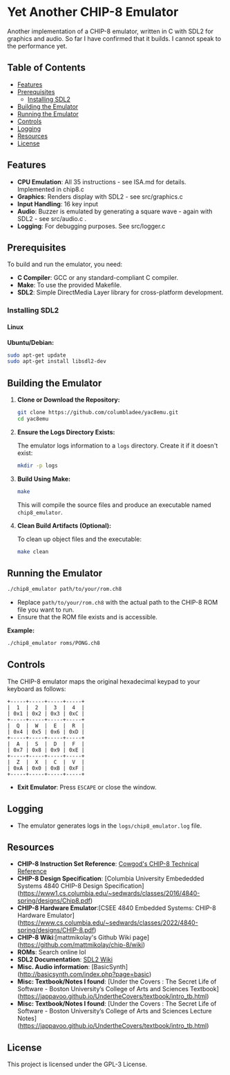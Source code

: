 # Yet Another CHIP-8 Emulator

Another implementation of a CHIP-8 emulator, written in C with SDL2 for graphics and audio. So far I have confirmed that it builds.
I cannot speak to the performance yet.

## Table of Contents

- [Features](#features)
- [Prerequisites](#prerequisites)
  - [Installing SDL2](#installing-sdl2)
- [Building the Emulator](#building-the-emulator)
- [Running the Emulator](#running-the-emulator)
- [Controls](#controls)
- [Logging](#logging)
- [Resources](#resources)
- [License](#license)

## Features

- **CPU Emulation**: All 35 instructions - see ISA.md for details. Implemented in chip8.c
- **Graphics**: Renders display with SDL2 - see src/graphics.c 
- **Input Handling**: 16 key input 
- **Audio**: Buzzer is emulated by generating a square wave - again with SDL2 - see src/audio.c .
- **Logging**: For debugging purposes. See src/logger.c

## Prerequisites

To build and run the emulator, you need:

- **C Compiler**: GCC or any standard-compliant C compiler.
- **Make**: To use the provided Makefile.
- **SDL2**: Simple DirectMedia Layer library for cross-platform development.

### Installing SDL2

#### Linux

**Ubuntu/Debian:**

```bash
sudo apt-get update
sudo apt-get install libsdl2-dev
```

## Building the Emulator

1. **Clone or Download the Repository:**

    ```bash
    git clone https://github.com/columbladee/yac8emu.git
    cd yac8emu
    ```

2. **Ensure the Logs Directory Exists:**

    The emulator logs information to a `logs` directory. Create it if it doesn't exist:

    ```bash
    mkdir -p logs
    ```

3. **Build Using Make:**

    ```bash
    make
    ```

    This will compile the source files and produce an executable named `chip8_emulator`.

4. **Clean Build Artifacts (Optional):**

    To clean up object files and the executable:

    ```bash
    make clean
    ```

## Running the Emulator

```bash
./chip8_emulator path/to/your/rom.ch8
```

- Replace `path/to/your/rom.ch8` with the actual path to the CHIP-8 ROM file you want to run.
- Ensure that the ROM file exists and is accessible.

**Example:**

```bash
./chip8_emulator roms/PONG.ch8
```

## Controls

The CHIP-8 emulator maps the original hexadecimal keypad to your keyboard as follows:

```
+-----+-----+-----+-----+
|  1  |  2  |  3  |  4  |       
| 0x1 | 0x2 | 0x3 | 0xC |       
+-----+-----+-----+-----+      
|  Q  |  W  |  E  |  R  |       
| 0x4 | 0x5 | 0x6 | 0xD |   
+-----+-----+-----+-----+  
|  A  |  S  |  D  |  F  |      
| 0x7 | 0x8 | 0x9 | 0xE |       
+-----+-----+-----+-----+      
|  Z  |  X  |  C  |  V  |    
| 0xA | 0x0 | 0xB | 0xF |       
+-----+-----+-----+-----+        
```

- **Exit Emulator**: Press `ESCAPE` or close the window.

## Logging

- The emulator generates logs in the `logs/chip8_emulator.log` file.

## Resources

- **CHIP-8 Instruction Set Reference**: [Cowgod's CHIP-8 Technical Reference](http://devernay.free.fr/hacks/chip8/C8TECH10.HTM)
- **CHIP-8 Design Specification**: [Columbia University Embededded Systems 4840 CHIP-8 Design Specification] (https://www1.cs.columbia.edu/~sedwards/classes/2016/4840-spring/designs/Chip8.pdf)
- **CHIP-8 Hardware Emulator**:[CSEE 4840 Embedded Systems: CHIP-8 Hardware Emulator] (https://www.cs.columbia.edu/~sedwards/classes/2022/4840-spring/designs/CHIP-8.pdf)
- **CHIP-8 Wiki**:[mattmikolay's Github Wiki page] (https://github.com/mattmikolay/chip-8/wiki)
- **ROMs**: Search online lol
- **SDL2 Documentation**: [SDL2 Wiki](https://wiki.libsdl.org/SDL2)
- **Misc. Audio information**: [BasicSynth] (http://basicsynth.com/index.php?page=basic) 
- **Misc: Textbook/Notes I found**: [Under the Covers : The Secret Life of Software - Boston University’s College of Arts and Sciences Textbook] (https://jappavoo.github.io/UndertheCovers/textbook/intro_tb.html)
- **Misc: Textbook/Notes I found**: [Under the Covers : The Secret Life of Software - Boston University’s College of Arts and Sciences Lecture Notes] (https://jappavoo.github.io/UndertheCovers/textbook/intro_tb.html)



## License

This project is licensed under the GPL-3 License.


